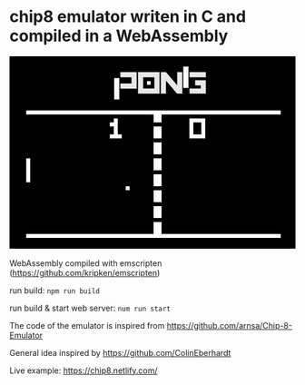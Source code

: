 # chip8 emulator writen in C and compiled in a WebAssembly

![Pong](pong-screen.png)

WebAssembly compiled with emscripten (https://github.com/kripken/emscripten)

run build: `npm run build`

run build & start web server: `num run start` 

The code of the emulator is inspired from https://github.com/arnsa/Chip-8-Emulator

General idea inspired by https://github.com/ColinEberhardt


Live example: https://chip8.netlify.com/
